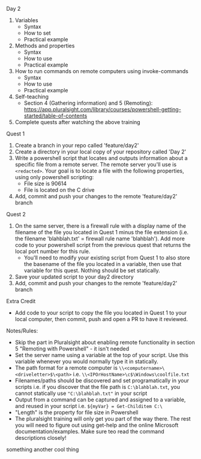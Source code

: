 Day 2

1. Variables
   - Syntax
   - How to set
   - Practical example
2. Methods and properties
    - Syntax
    - How to use
    - Practical example
3. How to run commands on remote computers using invoke-commands
    - Syntax
    - How to use
    - Practical example
4. Self-teaching
    - Section 4 (Gathering information) and 5 (Remoting): https://app.pluralsight.com/library/courses/powershell-getting-started/table-of-contents
5. Complete quests after watching the above training

Quest 1

1. Create a branch in your repo called 'feature/day2'
2. Create a directory in your local copy of your repository called 'Day 2'
3. Write a powershell script that locates and outputs information about a specific file from a remote server. The remote server you'll use is ``<redacted>``. 
    Your goal is to locate a file with the following properties, using only powershell scripting:
    - File size is 90614
    - File is located on the C drive
4. Add, commit and push your changes to the remote 'feature/day2' branch

Quest 2

1. On the same server, there is a firewall rule with a display name of the filename of the file you located in Quest 1 minus the file extension (i.e. the filename 'blahblah.txt' = firewall rule name 'blahblah'). 
    Add more code to your powershell script from the previous quest that returns the local port number for this rule.
    - You'll need to modify your existing script from Quest 1 to also store the basename of the file you located in a variable, then use that variable for this quest. Nothing should be set statically.
2. Save  your updated script to your day2 directory
3. Add, commit and push your changes to the remote 'feature/day2' branch

Extra Credit

- Add code to your script to copy the file you located in Quest 1 to your local computer, then commit, push and open a PR to have it reviewed.

Notes/Rules:

- Skip the part in Pluralsight about enabling remote functionality in section 5 "Remoting with Powershell" - it isn't needed
- Set the server name using a variable at the top of your script. Use this variable whenever you would normally type it in statically.
- The path format for a remote computer is ``\\<computername>\<driveletter>$\<path>`` i.e. ``\\<IPOrHostName>\c$\Windows\coolfile.txt``
- Filenames/paths should be discovered and set programatically in your scripts i.e. if you discover that the file path is ``C:\blahblah.txt``, you cannot statically use ``"C:\blahblah.txt"`` in your script
- Output from a command can be captured and assigned to a variable, and reused in  your script i.e. ``${myVar} = Get-Childitem C:\``
- "Length" is the property for file size in Powershell
- The pluralsight training will only get you part of the way there. The rest you will need to figure out using get-help and the online Microsoft documentation/examples. Make sure teo read the command descriptions closely!

something
another cool thing
